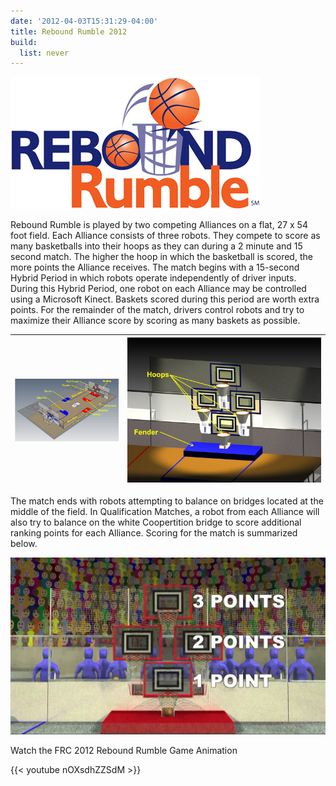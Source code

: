 ```yaml
---
date: '2012-04-03T15:31:29-04:00'
title: Rebound Rumble 2012
build:
  list: never
---
```



![Rebound Rumble](reboundrumblelogo2.png "FRC-Round-Rumble-logo")

Rebound Rumble is played by two competing Alliances on a flat, 27 x 54 foot field. Each Alliance consists of three robots. They compete to score as many basketballs into their hoops as they can during a 2 minute and 15 second match. The higher the hoop in which the basketball is scored, the more points the Alliance receives. The match begins with a 15-second Hybrid Period in which robots operate independently of driver inputs. During this Hybrid Period, one robot on each Alliance may be controlled using a Microsoft Kinect. Baskets scored during this period are worth extra points. For the remainder of the match, drivers control robots and try to maximize their Alliance score by scoring as many baskets as possible.

| ![Rebound Rumble Field 1](2012-FRC-REBOUND_Rumble-field-perspective.jpg) | ![Rebound Rumble Field](Field5.jpg ) |
|---|---|

The match ends with robots attempting to balance on bridges located at the middle of the field. In Qualification Matches, a robot from each Alliance will also try to balance on the white Coopertition bridge to score additional ranking points for each Alliance. Scoring for the match is summarized below.

![](ReboundScore.jpg "Points")

Watch the FRC 2012 Rebound Rumble Game Animation

{{< youtube nOXsdhZZSdM >}}
